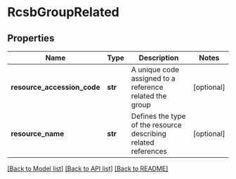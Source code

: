 # RcsbGroupRelated

## Properties
Name | Type | Description | Notes
------------ | ------------- | ------------- | -------------
**resource_accession_code** | **str** | A unique code assigned to a reference related the group | [optional] 
**resource_name** | **str** | Defines the type of the resource describing related references | [optional] 

[[Back to Model list]](../README.md#documentation-for-models) [[Back to API list]](../README.md#documentation-for-api-endpoints) [[Back to README]](../README.md)

